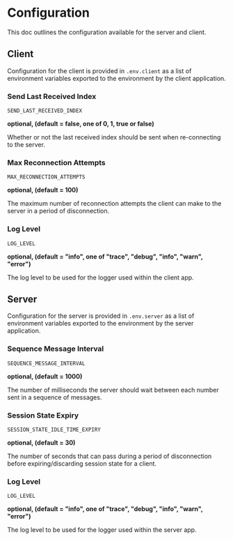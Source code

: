 # Configuration

This doc outlines the configuration available for the server and client.

## Client

Configuration for the client is provided in `.env.client` as a list of environment variables exported to the environment by the client application.

### Send Last Received Index

`SEND_LAST_RECEIVED_INDEX`

**optional, (default = false, one of 0, 1, true or false)**

Whether or not the last received index should be sent when re-connecting to the server.

### Max Reconnection Attempts

`MAX_RECONNECTION_ATTEMPTS`

**optional, (default = 100)**

The maximum number of reconnection attempts the client can make to the server in a period of disconnection.

### Log Level

`LOG_LEVEL`

**optional, (default = "info", one of "trace", "debug", "info", "warn", "error")**

The log level to be used for the logger used within the client app.

## Server

Configuration for the server is provided in `.env.server` as a list of environment variables exported to the environment by the server application.

### Sequence Message Interval

`SEQUENCE_MESSAGE_INTERVAL`

**optional, (default = 1000)**

The number of milliseconds the server should wait between each number sent in a sequence of messages.

### Session State Expiry

`SESSION_STATE_IDLE_TIME_EXPIRY`

**optional, (default = 30)**

The number of seconds that can pass during a period of disconnection before expiring/discarding session state for a client.

### Log Level

`LOG_LEVEL`

**optional, (default = "info", one of "trace", "debug", "info", "warn", "error")**

The log level to be used for the logger used within the server app.
